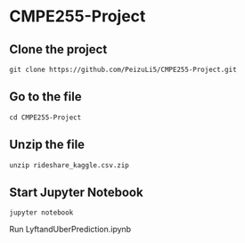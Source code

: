 # CMPE255-Project

## Clone the project
```
git clone https://github.com/PeizuLi5/CMPE255-Project.git
```

## Go to the file
```
cd CMPE255-Project
```

## Unzip the file
```
unzip rideshare_kaggle.csv.zip
```

## Start Jupyter Notebook
```
jupyter notebook
```

Run LyftandUberPrediction.ipynb 
